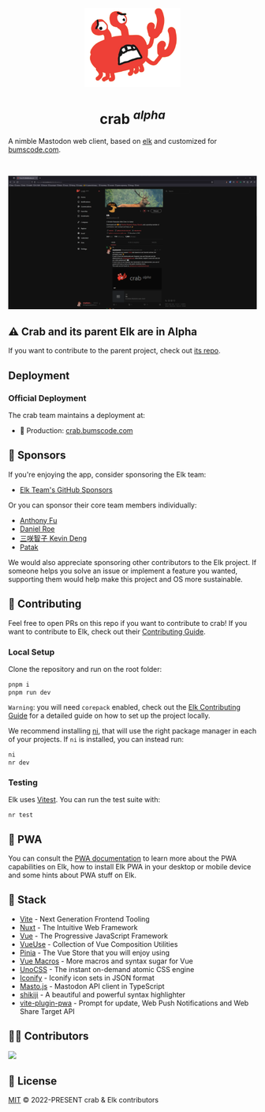<p align="center">
  <a href="https://elk.bumscode.com" target="_blank" rel="noopener noreferrer">
    <img height="160" src="./public/crab-original.png" alt="crab logo">
  </a>
</p>

<h1 align="center"/>crab <sup><em>alpha</em></sup></h1>

A nimble Mastodon web client, based on [elk](https://github.com/elk-zone/elk) and customized for [bumscode.com](https://bumscode.com).


<br/>


<p align="center">
  <a href="https://elk.bumscode.com/" target="_blank" rel="noopener noreferrer" >
    <img src="./public/elk-og.png" alt="Elk screenshots" width="600" height="auto">
  </a>
</p>

## ⚠️ Crab and its parent Elk are in Alpha

If you want to contribute to the parent project, check out [its repo](https://github.com/elk-zone/elk).

## Deployment

### Official Deployment

The crab team maintains a deployment at:

- 🦀 Production: [crab.bumscode.com](https://crab.bumscode.com)

## 💖 Sponsors

If you're enjoying the app, consider sponsoring the Elk team:

- [Elk Team's GitHub Sponsors](https://github.com/sponsors/elk-zone)

Or you can sponsor their core team members individually:

- [Anthony Fu](https://github.com/sponsors/antfu)
- [Daniel Roe](https://github.com/sponsors/danielroe)
- [三咲智子 Kevin Deng](https://github.com/sponsors/sxzz)
- [Patak](https://github.com/sponsors/patak-dev)

We would also appreciate sponsoring other contributors to the Elk project. If someone helps you solve an issue or implement a feature you wanted, supporting them would help make this project and OS more sustainable.


## 🚀 Contributing

Feel free to open PRs on this repo if you want to contribute to crab!
If you want to contribute to Elk, check out their [Contributing Guide](./CONTRIBUTING.md).

### Local Setup

Clone the repository and run on the root folder:

```
pnpm i
pnpm run dev
```

`Warning`: you will need `corepack` enabled, check out the [Elk Contributing Guide](./CONTRIBUTING.md) for a detailed guide on how to set up the project locally.

We recommend installing [ni](https://github.com/antfu/ni#ni), that will use the right package manager in each of your projects. If `ni` is installed, you can instead run:

```
ni
nr dev
```

### Testing

Elk uses [Vitest](https://vitest.dev). You can run the test suite with:

```
nr test
```

## 📲 PWA

You can consult the [PWA documentation](https://docs.elk.zone/pwa) to learn more about the PWA capabilities on Elk, how to install Elk PWA in your desktop or mobile device and some hints about PWA stuff on Elk.

## 🦄 Stack

- [Vite](https://vitejs.dev/) - Next Generation Frontend Tooling
- [Nuxt](https://nuxt.com/) - The Intuitive Web Framework
- [Vue](https://vuejs.org/) - The Progressive JavaScript Framework
- [VueUse](https://vueuse.org/) - Collection of Vue Composition Utilities
- [Pinia](https://pinia.vuejs.org/) - The Vue Store that you will enjoy using
- [Vue Macros](https://vue-macros.sxzz.moe/) - More macros and syntax sugar for Vue
- [UnoCSS](https://uno.antfu.me/) - The instant on-demand atomic CSS engine
- [Iconify](https://github.com/iconify/icon-sets#iconify-icon-sets-in-json-format) - Iconify icon sets in JSON format
- [Masto.js](https://neet.github.io/masto.js) - Mastodon API client in TypeScript
- [shikiji](https://shikiji.netlify.app/) - A beautiful and powerful syntax highlighter
- [vite-plugin-pwa](https://github.com/vite-pwa/vite-plugin-pwa) - Prompt for update, Web Push Notifications and Web Share Target API

## 👨‍💻 Contributors
<a href="https://github.com/maybeanerd/crab/graphs/contributors">
  <img src="https://contrib.rocks/image?repo=maybeanerd/crab" />   
</a>

## 📄 License

[MIT](./LICENSE) &copy; 2022-PRESENT crab & Elk contributors

